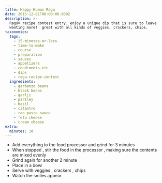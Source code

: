```yaml
---
title: Happy Humus Ragu
date: 2015-12-01T00:00:00.000Z
description: >-
  Ragú® recipe contest entry. enjoy a unique dip that is sure to leave people
  wanting more!  great with all kinds of veggies, crackers, chips.
taxonomies:
  tags:
    - 15-minutes-or-less
    - time-to-make
    - course
    - preparation
    - sauces
    - appetizers
    - condiments-etc
    - dips
    - ragu-recipe-contest
  ingredients:
    - garbanzo beans
    - black beans
    - garlic
    - parsley
    - basil
    - cilantro
    - rag pasta sauce
    - feta cheese
    - cream cheese
extra:
  minutes: 10
---
```

 - Add everything to the food processor and grind for 3 minutes
 - When stopped , stir the food in the processor , making sure the contents are mixed evenly
 - Grind again for another 2 minute
 - Place in a bowl
 - Serve with veggies , crackers , chips
 - Watch the smiles appear
